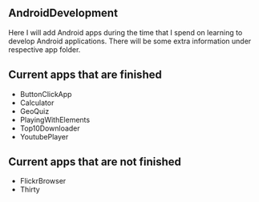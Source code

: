 <article>
	<H1>AndroidDevelopment</H1>
	<p>Here I will add Android apps during the time that I spend on learning to develop Android applications. There will be some extra information under respective app folder.</p>
</article>

<article>
	<h2>Current apps that are finished</h2>
	<ul>
		<li>ButtonClickApp</li>
		<li>Calculator</li>
		<li>GeoQuiz</li>
		<li>PlayingWithElements</li>
		<li>Top10Downloader</li>
		<li>YoutubePlayer</li>
	</ul>
</article>

<article>
	<h2>Current apps that are not finished</h2>
	<ul>
		<li>FlickrBrowser</li>
		<li>Thirty</li>
	</ul>
</article>